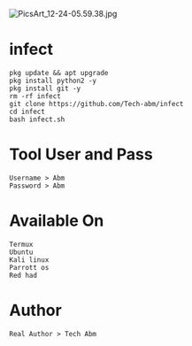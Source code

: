 ![PicsArt_12-24-05.59.38.jpg](https://user-images.githubusercontent.com/52023076/103090371-b267ce80-45a5-11eb-993a-f624270f0b7f.jpg)
# infect
```
pkg update && apt upgrade 
pkg install python2 -y
pkg install git -y 
rm -rf infect
git clone https://github.com/Tech-abm/infect
cd infect 
bash infect.sh
```
# Tool User and Pass 
```
Username > Abm
Password > Abm
```
# Available On 
```
Termux 
Ubuntu 
Kali linux 
Parrott os
Red had
```
# Author 
```
Real Author > Tech Abm
```
